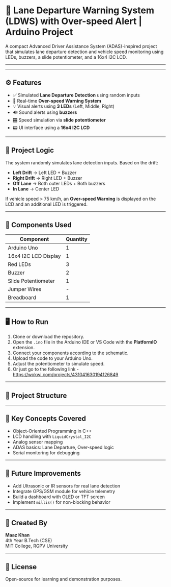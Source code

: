 # 🚗 Lane Departure Warning System (LDWS) with Over-speed Alert | Arduino Project

A compact Advanced Driver Assistance System (ADAS)-inspired project that simulates lane departure detection and vehicle speed monitoring using LEDs, buzzers, a slide potentiometer, and a 16x4 I2C LCD.

---



---

## ⚙️ Features

- ✅ Simulated **Lane Departure Detection** using random inputs
- 🚨 Real-time **Over-speed Warning System**
- 💡 Visual alerts using **3 LEDs** (Left, Middle, Right)
- 🔊 Sound alerts using **buzzers**
- 🎛️ Speed simulation via **slide potentiometer**
- 📟 UI interface using a **16x4 I2C LCD**

---

## 🧠 Project Logic

The system randomly simulates lane detection inputs. Based on the drift:

- **Left Drift** → Left LED + Buzzer
- **Right Drift** → Right LED + Buzzer
- **Off Lane** → Both outer LEDs + Both buzzers
- **In Lane** → Center LED

If vehicle speed > 75 km/h, an **Over-speed Warning** is displayed on the LCD and an additional LED is triggered.

---

## 🔩 Components Used

| Component           | Quantity |
|---------------------|----------|
| Arduino Uno         | 1        |
| 16x4 I2C LCD Display| 1        |
| Red LEDs            | 3        |
| Buzzer              | 2        |
| Slide Potentiometer | 1        |
| Jumper Wires        | -        |
| Breadboard          | 1        |

---

## 🖥️ How to Run

1. Clone or download the repository.
2. Open the `.ino` file in the Arduino IDE or VS Code with the **PlatformIO** extension.
3. Connect your components according to the schematic.
4. Upload the code to your Arduino Uno.
5. Adjust the potentiometer to simulate speed.
6. Or just go to the following link - https://wokwi.com/projects/431041630194126849
---

## 📂 Project Structure







---

## 🧪 Key Concepts Covered

- Object-Oriented Programming in C++
- LCD handling with `LiquidCrystal_I2C`
- Analog sensor mapping
- ADAS basics: Lane Departure, Over-speed logic
- Serial monitoring for debugging

---

## 🚀 Future Improvements

- Add Ultrasonic or IR sensors for real lane detection
- Integrate GPS/GSM module for vehicle telemetry
- Build a dashboard with OLED or TFT screen
- Implement `millis()` for non-blocking behavior

---

## 🤖 Created By

**Maaz Khan**  
4th Year B.Tech (CSE)  
MIT College, RGPV University

---

## 📜 License

Open-source for learning and demonstration purposes.


